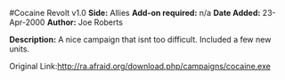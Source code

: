 #Cocaine Revolt v1.0
**Side:** Allies
**Add-on required:** n/a
**Date Added:** 23-Apr-2000
**Author:** Joe Roberts

**Description:** A nice campaign that isnt too difficult. Included a few new units.

Original Link:http://ra.afraid.org/download.php/campaigns/cocaine.exe
